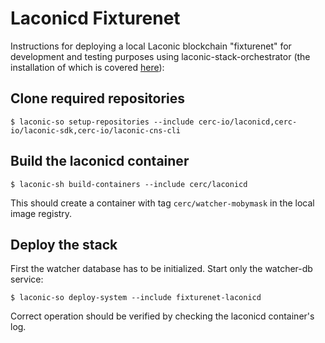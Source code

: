# Laconicd Fixturenet

Instructions for deploying a local Laconic blockchain "fixturenet" for development and testing purposes using laconic-stack-orchestrator (the installation of which is covered [here](https://github.com/cerc-io/stack-orchestrator#install)):

## Clone required repositories
```
$ laconic-so setup-repositories --include cerc-io/laconicd,cerc-io/laconic-sdk,cerc-io/laconic-cns-cli
```
## Build the laconicd container
```
$ laconic-sh build-containers --include cerc/laconicd
```
This should create a container with tag `cerc/watcher-mobymask` in the local image registry.
## Deploy the stack
First the watcher database has to be initialized. Start only the watcher-db service:
```
$ laconic-so deploy-system --include fixturenet-laconicd
```
Correct operation should be verified by checking the laconicd container's log.
